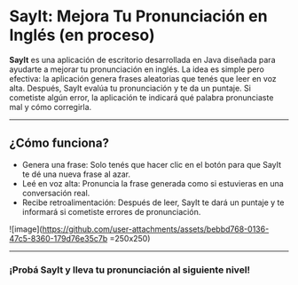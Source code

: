 # SayIt: Mejora Tu Pronunciación en Inglés (en proceso)
**SayIt** es una aplicación de escritorio desarrollada en Java diseñada para ayudarte a mejorar tu pronunciación en inglés. La idea es simple pero efectiva: la aplicación genera frases aleatorias que tenés que leer en voz alta. Después, SayIt evalúa tu pronunciación y te da un puntaje. Si cometiste algún error, la aplicación te indicará qué palabra pronunciaste mal y cómo corregirla.

_________________

## ¿Cómo funciona?
* Genera una frase:
Solo tenés que hacer clic en el botón para que SayIt te dé una nueva frase al azar.
* Leé en voz alta:
Pronuncia la frase generada como si estuvieras en una conversación real.
* Recibe retroalimentación:
Después de leer, SayIt te dará un puntaje y te informará si cometiste errores de pronunciación.

![image](https://github.com/user-attachments/assets/bebbd768-0136-47c5-8360-179d76e35c7b =250x250)



_________________

### ¡Probá SayIt y lleva tu pronunciación al siguiente nivel!
